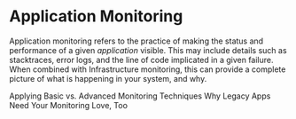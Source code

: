 # Application Monitoring

Application monitoring refers to the practice of making the status and performance of a given *application* visible. This may include details such as stacktraces, error logs, and the line of code implicated in a given failure. When combined with Infrastructure monitoring, this can provide a complete picture of what is happening in your system, and why.

<BadgeLink badgeText='Read' colorScheme="yellow" href='https://thenewstack.io/applying-basic-vs-advanced-monitoring-techniques/'>Applying Basic vs. Advanced Monitoring Techniques</BadgeLink>
<BadgeLink badgeText='Read' colorScheme="yellow" href='https://thenewstack.io/why-legacy-apps-need-your-monitoring-love-too/'>Why Legacy Apps Need Your Monitoring Love, Too</BadgeLink>
